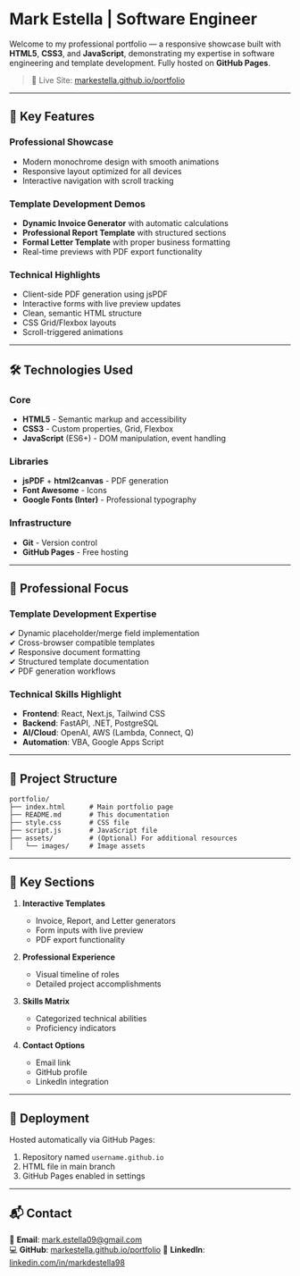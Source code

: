# Mark Estella | Software Engineer

Welcome to my professional portfolio — a responsive showcase built with **HTML5**, **CSS3**, and **JavaScript**, demonstrating my expertise in software engineering and template development. Fully hosted on **GitHub Pages**.

> 🔗 Live Site: [markestella.github.io/portfolio](https://markestella.github.io/portfolio)

---

## 🚀 Key Features

### Professional Showcase
- Modern monochrome design with smooth animations
- Responsive layout optimized for all devices
- Interactive navigation with scroll tracking

### Template Development Demos
- **Dynamic Invoice Generator** with automatic calculations
- **Professional Report Template** with structured sections
- **Formal Letter Template** with proper business formatting
- Real-time previews with PDF export functionality

### Technical Highlights
- Client-side PDF generation using jsPDF
- Interactive forms with live preview updates
- Clean, semantic HTML structure
- CSS Grid/Flexbox layouts
- Scroll-triggered animations

---

## 🛠️ Technologies Used

### Core
- **HTML5** - Semantic markup and accessibility
- **CSS3** - Custom properties, Grid, Flexbox
- **JavaScript** (ES6+) - DOM manipulation, event handling

### Libraries
- **jsPDF** + **html2canvas** - PDF generation
- **Font Awesome** - Icons
- **Google Fonts (Inter)** - Professional typography

### Infrastructure
- **Git** - Version control
- **GitHub Pages** - Free hosting

---

## 🎯 Professional Focus

### Template Development Expertise
✔ Dynamic placeholder/merge field implementation  
✔ Cross-browser compatible templates  
✔ Responsive document formatting  
✔ Structured template documentation  
✔ PDF generation workflows  

### Technical Skills Highlight
- **Frontend**: React, Next.js, Tailwind CSS
- **Backend**: FastAPI, .NET, PostgreSQL
- **AI/Cloud**: OpenAI, AWS (Lambda, Connect, Q)
- **Automation**: VBA, Google Apps Script

---

## 📂 Project Structure
```text
portfolio/
├── index.html      # Main portfolio page
├── README.md       # This documentation
├── style.css       # CSS file
├── script.js       # JavaScript file
├── assets/         # (Optional) For additional resources
│   └── images/     # Image assets
```


---

## 🌟 Key Sections

1. **Interactive Templates**
   - Invoice, Report, and Letter generators
   - Form inputs with live preview
   - PDF export functionality

2. **Professional Experience**
   - Visual timeline of roles
   - Detailed project accomplishments

3. **Skills Matrix**
   - Categorized technical abilities
   - Proficiency indicators

4. **Contact Options**
   - Email link
   - GitHub profile
   - LinkedIn integration

---

## 🚀 Deployment

Hosted automatically via GitHub Pages:
1. Repository named `username.github.io`
2. HTML file in main branch
3. GitHub Pages enabled in settings

---

## 📬 Contact

📧 **Email**: [mark.estella09@gmail.com](mailto:mark.estella09@gmail.com)  
💻 **GitHub**: [markestella.github.io/portfolio](https://markestella.github.io/portfolio)
👔 **LinkedIn**: [linkedin.com/in/markdestella98](https://linkedin.com/in/markdestella98)